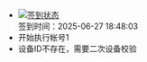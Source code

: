 - [![签到状态](https://github.com/womade/Cloud189-Actions/actions/workflows/main.yml/badge.svg?branch=main)](https://github.com/womade/Cloud189-Actions/actions/workflows/main.yml) <br> 签到时间：2025-06-27 18:48:03
- 开始执行帐号1
- 设备ID不存在，需要二次设备校验
